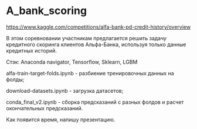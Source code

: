 # A_bank_scoring

https://www.kaggle.com/competitions/alfa-bank-pd-credit-history/overview

В этом соревновании участникам предлагается решить задачу кредитного скоринга клиентов Альфа-Банка, используя только 
данные кредитных историй.

Стэк: Anaconda navigator, Tensorflow, Sklearn, LGBM


alfa-train-target-folds.ipynb - разбиение тренировочных данных на фолды;


download-datasets.ipynb - загрузка датасетов;


conda_final_v2.ipynb - сборка предсказаний с разных фолдов и расчет окончательных предсказаний.


Как появится время, напишу презентацию.
